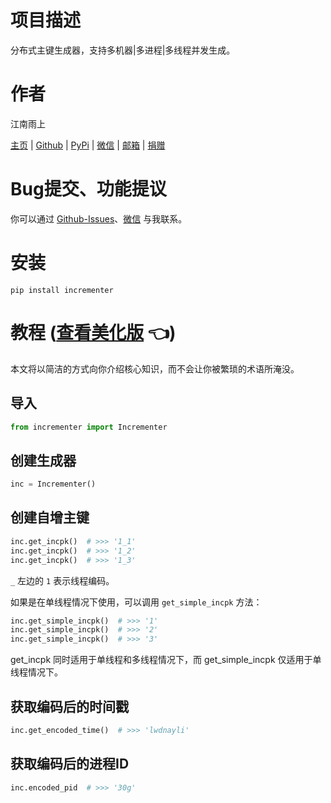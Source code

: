 # 项目描述

分布式主键生成器，支持多机器\|多进程\|多线程并发生成。

# 作者

江南雨上

[主页](https://lcctoor.github.io/arts) \| [Github](https://github.com/lcctoor) \| [PyPi](https://pypi.org/user/lcctoor) \| [微信](https://lcctoor.github.io/arts/arts/ip_static/WeChatQRC.jpg) \| [邮箱](mailto:lcctoor@outlook.com) \| [捐赠](https://lcctoor.github.io/arts/arts/ip_static/DonationQRC-0rmb.jpg)

# Bug提交、功能提议

你可以通过 [Github-Issues](https://github.com/lcctoor/arts/issues)、[微信](https://lcctoor.github.io/arts/arts/ip_static/WeChatQRC.jpg) 与我联系。

# 安装

```
pip install incrementer
```

# 教程 ([查看美化版](https://lcctoor.github.io/arts/arts/incrementer) 👈)

本文将以简洁的方式向你介绍核心知识，而不会让你被繁琐的术语所淹没。

## 导入

```python
from incrementer import Incrementer
```

## 创建生成器

```python
inc = Incrementer()
```

## 创建自增主键

```python
inc.get_incpk()  # >>> '1_1'
inc.get_incpk()  # >>> '1_2'
inc.get_incpk()  # >>> '1_3'
```

`_` 左边的 `1` 表示线程编码。

如果是在单线程情况下使用，可以调用 `get_simple_incpk` 方法：

```python
inc.get_simple_incpk()  # >>> '1'
inc.get_simple_incpk()  # >>> '2'
inc.get_simple_incpk()  # >>> '3'
```

get_incpk 同时适用于单线程和多线程情况下，而 get_simple_incpk 仅适用于单线程情况下。

## 获取编码后的时间戳

```python
inc.get_encoded_time()  # >>> 'lwdnayli'
```

## 获取编码后的进程ID

```python
inc.encoded_pid  # >>> '30g'
```

